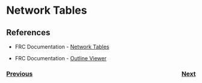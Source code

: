 # Network Tables

## References

- FRC Documentation - [Network Tables](https://docs.wpilib.org/en/stable/docs/software/networktables/index.html)

- FRC Documentation - [Outline Viewer](https://docs.wpilib.org/en/stable/docs/software/wpilib-tools/outlineviewer/index.html)


<h3><span style="float:left">
<a href="romi">Previous</a></span>
<span style="float:right">
<a href="romiMotion">Next</a></span></h3>
